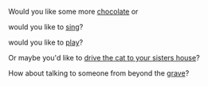 Would you like some more [chocolate](../search_for_chocolate/search_for_chocolate.md) or 


would you like to [sing](../sing/sing.md)?

would you like to [play](../play-music/playmusic.md)?

Or maybe you'd like to [drive the cat to your sisters house](../dog-person/dog.md)?

How about talking to someone from beyond the [grave](../call-spirit/call-spirit.md)?

